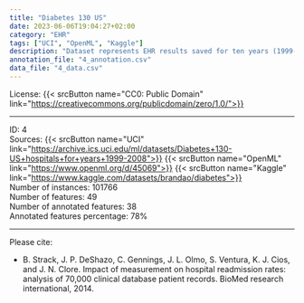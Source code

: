 ```yaml
---
title: "Diabetes 130 US"
date: 2023-06-06T19:04:27+02:00
category: "EHR"
tags: ["UCI", "OpenML", "Kaggle"]
description: "Dataset represents EHR results saved for ten years (1999-2008) in clinical care units at 130 US hospitals and integrated delivery networks. Data includes 101766 observations, a description of the patient's condition at the time of admission, information about the diagnosis, and the number of tests performed. "
annotation_file: "4_annotation.csv"
data_file: "4_data.csv"
---
```


License: {{< srcButton name="CC0: Public Domain" link="https://creativecommons.org/publicdomain/zero/1.0/">}} 

 --- 
ID: 4 \
Sources: {{< srcButton name="UCI" link="https://archive.ics.uci.edu/ml/datasets/Diabetes+130-US+hospitals+for+years+1999-2008">}} {{< srcButton name="OpenML" link="https://www.openml.org/d/45069">}} {{< srcButton name="Kaggle" link="https://www.kaggle.com/datasets/brandao/diabetes">}}  \
Number of instances: 101766 \
Number of features: 49 \
Number of annotated features: 38 \
Annotated features percentage: 78% 

 --- 
Please cite: 
- B. Strack, J. P. DeShazo, C. Gennings, J. L. Olmo, S. Ventura, K. J. Cios, and J. N. Clore. Impact of measurement on hospital readmission rates: analysis of 70,000 clinical database patient records. BioMed research international, 2014. 
